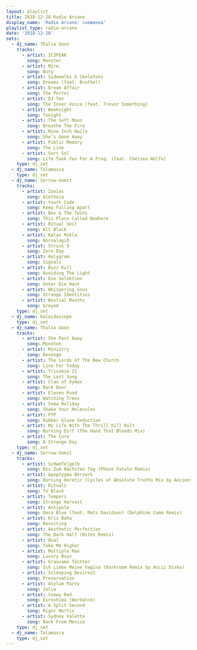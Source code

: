 ```yaml
---
layout: playlist
title: 2018-12-28 Radio Arcane
display_name: 'Radio Arcane: снежинка'
playlist_type: radio-arcane
date: '2018-12-28'
sets:
  - dj_name: Thulsa Goon
    tracks:
      - artist: IC3PEAK
        song: Monster
      - artist: Mire.
        song: Bury
      - artist: Sidewalks & Skeletons
        song: Dreams (feat. Brothel)
      - artist: Dream Affair
        song: The Porter
      - artist: DJ Ten
        song: The Inner Voice (feat. Trevor Something)
      - artist: Weeknight
        song: Tonight
      - artist: The Soft Moon
        song: Breathe The Fire
      - artist: Nine Inch Nails
        song: She’s Gone Away
      - artist: Public Memory
        song: The Line
      - artist: Sort Sol
        song: Life Took You For A Freq. (feat. Chelsea Wolfe)
    type: dj_set
  - dj_name: Talamasca
    type: dj_set
  - dj_name: Sorrow-Vomit
    tracks:
      - artist: Zanias
        song: Aletheia
      - artist: Youth Code
        song: Keep Falling Apart
      - artist: Box & The Twins
        song: This Place Called Nowhere
      - artist: Ritual Veil
        song: All Black
      - artist: Kælan Mikla
        song: Nornalagið
      - artist: Struck 9
        song: Zero Day
      - artist: Holygram
        song: Signals
      - artist: Buzz Kull
        song: Avoiding The Light
      - artist: Die Selektion
        song: Unter Die Haut
      - artist: Whispering Sons
        song: Strange Identities
      - artist: Bestial Mouths
        song: Greyed
    type: dj_set
  - dj_name: Kaleidoscope
    type: dj_set
  - dj_name: Thulsa Goon
    tracks:
      - artist: She Past Away
        song: Monoton
      - artist: Ministry
        song: Revenge
      - artist: The Lords of The New Church
        song: Live For Today
      - artist: Trisomie 21
        song: The Last Song
      - artist: Clan of Xymox
        song: Back Door
      - artist: Eleven Pond
        song: Watching Trees
      - artist: Soma Holiday
        song: Shake Your Molecules
      - artist: PTP
        song: Rubber Glove Seduction
      - artist: My Life With The Thrill Kill Kult
        song: Burning Dirt (The Hand That Bleedz Mix)
      - artist: The Cure
        song: A Strange Day
    type: dj_set
  - dj_name: Sorrow-Vomit
    tracks:
      - artist: Schwefelgelb
        song: Bis Zum Nächsten Tag (Phase Fatale Remix)
      - artist: Apoptygma Berzerk
        song: Burning Heretic (Cycles of Absolute Truths Mix by Ancient Methods)
      - artist: Ritualz
        song: To Black
      - artist: Tempers
        song: Strange Harvest
      - artist: Antipole
        song: Deco Blue (feat. Mats Davidsen) (Delphine Coma Remix)
      - artist: Kris Baha
        song: Revolting
      - artist: Aesthetic Perfection
        song: The Dark Half (Bites Remix)
      - artist: Qual
        song: Take Me Higher
      - artist: Multiple Man
        song: Luxury Boys
      - artist: Grausame Töchter
        song: Ich Liebe Meine Vagina (Darkroom Remix by Ascii Disko)
      - artist: Ssleeping DesiresS
        song: Preservation
      - artist: Asylum Party
        song: Julia
      - artist: Snowy Red
        song: Euroshima (Wardance)
      - artist: A Split Second
        song: Rigor Mortis
      - artist: Sydney Valette
        song: Back From Mexico
    type: dj_set
  - dj_name: Talamasca
    type: dj_set
---
```

